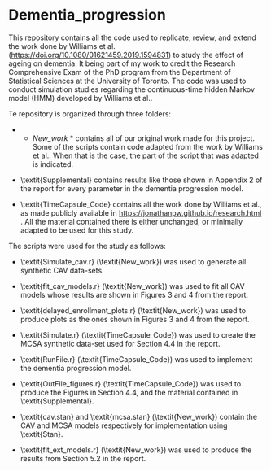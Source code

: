 # Dementia_progression

This repository contains all the code used to replicate, review, and extend the work done by Williams et al. (https://doi.org/10.1080/01621459.2019.1594831) to study the effect of ageing on dementia. It being part of my work to credit the Research Comprehensive Exam of the PhD program from the Department of Statistical Sciences at the University of Toronto.
The code was used to conduct simulation studies regarding the continuous-time hidden Markov model (HMM) developed by Williams et al..

Te repository is organized through three folders:

- * *New_work* * contains all of our original work made for this project. Some of the scripts contain code adapted from the work by Williams et al.. When that is the case, the part of the script that was adapted is indicated. 

- \textit{Supplemental} contains results like those shown in Appendix 2 of the report for every parameter in the dementia progression model. 

- \textit{TimeCapsule$\_$Code} contains all the work done by Williams et al., as made publicly available in https://jonathanpw.github.io/research.html . All the material contained there is either unchanged, or minimally adapted to be used for this study. 

The scripts were used for the study as follows: 

- \textit{Simulate$\_$cav.r} (\textit{New$\_$work}) was used to generate all synthetic CAV data-sets.

- \textit{fit$\_$cav$\_$models.r} (\textit{New$\_$work}) was used to fit all CAV models whose results are shown in Figures 3 and 4 from the report.

- \textit{delayed$\_$enrollment$\_$plots.r} (\textit{New$\_$work}) was used to produce plots as the ones shown in Figures 3 and 4 from the report.

- \textit{Simulate.r} (\textit{TimeCapsule$\_$Code}) was used to create the MCSA synthetic data-set used for Section 4.4 in the report.

- \textit{RunFile.r} (\textit{TimeCapsule$\_$Code}) was used to implement the dementia progression model.

- \textit{OutFile$\_$figures.r} (\textit{TimeCapsule$\_$Code}) was used to produce the Figures in Section 4.4, and the material contained in \textit{Supplemental}.

- \textit{cav.stan} and \textit{mcsa.stan} (\textit{New$\_$work}) contain the CAV and MCSA models respectively for implementation using \textit{Stan}.

- \textit{fit$\_$ext$\_$models.r} (\textit{New$\_$work}) was used to produce the results from Section 5.2 in the report.
